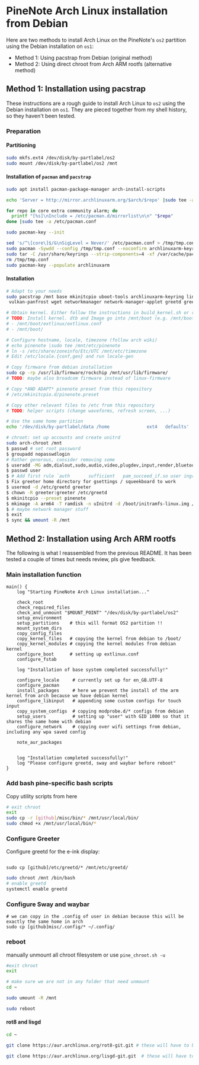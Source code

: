 # PineNote Arch Linux installation from Debian

Here are two methods to install Arch Linux on the PineNote's `os2` partition using the Debian installation on `os1`:

- Method 1: Using pacstrap from Debian (original method)
- Method 2: Using direct chroot from Arch ARM rootfs (alternative method)

## Method 1: Installation using pacstrap

These instructions are a rough guide to install Arch Linux to `os2` using the Debian installation on `os1`. They are pieced together from my shell history, so they haven't been tested.

### Preparation

#### Partitioning

```bash
sudo mkfs.ext4 /dev/disk/by-partlabel/os2
sudo mount /dev/disk/by-partlabel/os2 /mnt
```

#### Installation of `pacman` and `pacstrap`

```bash
sudo apt install pacman-package-manager arch-install-scripts

echo 'Server = http://mirror.archlinuxarm.org/$arch/$repo' |sudo tee -a /etc/pacman.d/mirrorlist

for repo in core extra community alarm; do
  printf "[%s]\nInclude = /etc/pacman.d/mirrorlist\n\n" "$repo"
done |sudo tee -a /etc/pacman.conf

sudo pacman-key --init

sed 's/^\[core\]$/&\nSigLevel = Never/' /etc/pacman.conf > /tmp/tmp.conf
sudo pacman -Sywdd --config /tmp/tmp.conf --noconfirm archlinuxarm-keyring 
sudo tar -C /usr/share/keyrings --strip-components=4 -xf /var/cache/pacman/pkg/archlinuxarm-keyring-*.pkg.tar.xz usr/share/pacman/keyrings/
rm /tmp/tmp.conf
sudo pacman-key --populate archlinuxarm
```

#### Installation
```bash
# Adapt to your needs
sudo pacstrap /mnt base mkinitcpio uboot-tools archlinuxarm-keyring linux-firmware sway waybar foot xournalpp openssh base-devel git go tmux \
 vulkan-panfrost wget networkmanager network-manager-applet greetd greetd-regreet squeekboard

# Obtain kernel. Either follow the instructions in build_kernel.sh or repurpose m-weigand's kernel (untested)
# TODO: Install kernel. dtb and Image go into /mnt/boot (e.g. /mnt/boot/$(uname -r)/ ), modules into /usr/lib/modules/$(uname -r)
# - /mnt/boot/extlinux/extlinux.conf
# - /mnt/boot/

# Configure hostname, locale, timezone (follow arch wiki)
# echo pinenote |sudo tee /mnt/etc/pinenote
# ln -s /etc/share/zoneinfo/Etc/UTC /mnt/etc/timezone
# Edit /etc/locale.{conf,gen} and run locale-gen

# Copy firmware from debian installation
sudo cp -rp /usr/lib/firmware/rockchip /mnt/usr/lib/firmware/
# TODO: maybe also broadcom firmware instead of linux-firmware

# Copy *AND ADAPT* pinenote preset from this repository
# /etc/mkinitcpio.d/pinenote.preset

# Copy other relevant files to /etc from this repository
# TODO: helper scripts (change waveforms, refresh screen, ...)

# Use the same home partition
echo '/dev/disk/by-partlabel/data /home              ext4   defaults' |sudo tee -a /mnt/etc/fstab

# chroot: set up accounts and create unitrd
sudo arch-chroot /mnt
$ passwd # set root password
$ groupadd nopasswdlogin
# Rather generous, consider removing some
$ useradd -MG adm,dialout,sudo,audio,video,plugdev,input,render,bluetooth,nopasswdlogin user
$ passwd user
$ # Add first rule `auth       sufficient   pam_succeed_if.so user ingroup nopasswdlogin` to /etc/pam.d/greetd
$ Fix greeter home directory for gsettings / squeekboard to work
$ usermod -d /etc/greetd greeter
$ chown -R greeter:greeter /etc/greetd
$ mkinitcpio --preset pinenote
$ mkimage -A arm64 -T ramdisk -n uInitrd -d /boot/initramfs-linux.img /boot/uInitrd.img
$ # maybe network manager stuff 
$ exit
$ sync && umount -R /mnt
```

## Method 2: Installation using Arch ARM rootfs

The following is what I reassembled from the previous README. It has been tested a couple of times but needs review, pls give feedback.

### Main installation function
```
main() {
    log "Starting PineNote Arch Linux installation..."

    check_root
    check_required_files
    check_and_unmount "$MOUNT_POINT" "/dev/disk/by-partlabel/os2"
    setup_environment
    setup_partitions    # this will format OS2 partition !!
    mount_system_dirs
    copy_config_files
    copy_kernel_files   # copying the kernel from debian to /boot/
    copy_kernel_modules # copying the kernel modules from debian kernel
    configure_boot      # setting up extlinux.conf 
    configure_fstab  
    
    log "Installation of base system completed successfully!"
    
    configure_locale     # currently set up for en_GB.UTF-8
    configure_pacman 
    install_packages     # here we prevent the install of the arm kernel from arch because we have debian kernel
    configure_libinput   # appending some custom configs for touch input
    copy_system_configs  # copying modprobe.d/* configs from debian
    setup_users          # setting up "user" with GID 1000 so that it shares the same home with debian
    configure_network    # copying over wifi settings from debian, including any wpa saved config

    note_aur_packages

    
    log "Installation completed successfully!"
    log "Please configure greetd, sway and waybar before reboot"
}
```

### Add bash pine-specific bash scripts

Copy utility scripts from here
```bash
# exit chroot
exit
sudo cp -r [github]/misc/bin/* /mnt/usr/local/bin/
sudo chmod +x /mnt/usr/local/bin/*
```

### Configure Greeter

Configure greetd for the e-ink display:

```

sudo cp [github]/etc/greetd/* /mnt/etc/greetd/
```

```bash
sudo chroot /mnt /bin/bash
# enable greetd
systemctl enable greetd
```

### Configure Sway and waybar
```
# we can copy in the .config of user in debian because this will be exactly the same home in arch
sudo cp [github]misc/.config/* ~/.config/

```

### reboot
manually unmount all chroot filesystem or use `pine_chroot.sh -u`
```bash
#exit chroot
exit

# make sure we are not in any folder that need unmount
cd ~

sudo umount -R /mnt

sudo reboot
```


#### rot8 and lisgd
```bash
cd ~

git clone https://aur.archlinux.org/rot8-git.git # these will have to be install when home is mounted properly not over chroot

git clone https://aur.archlinux.org/lisgd-git.git  # these will have to be install when home is mounted properly not over chroot


```

